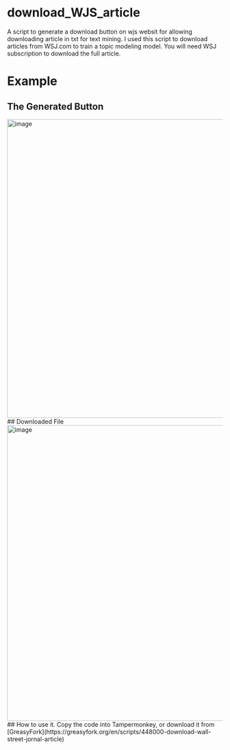 # download_WJS_article
A script to generate a download button on wjs websit for allowing downloading article in txt for text mining. I used this script to download articles from WSJ.com to train a topic modeling model. You will need WSJ subscription to download the full article.
# Example 
## The Generated Button
<img width="697" alt="image" src="https://user-images.githubusercontent.com/10794555/195245640-9d71e14a-930d-4b21-b91a-cfef3b90c03e.png">
## Downloaded File
<img width="690" alt="image" src="https://user-images.githubusercontent.com/10794555/195222248-19a4a3e2-ddbf-480d-8657-670c52ca8737.png">
## How to use it.
Copy the code into Tampermonkey, or download it from [GreasyFork](https://greasyfork.org/en/scripts/448000-download-wall-street-jornal-article)
